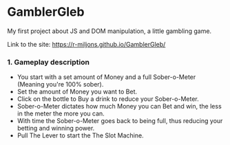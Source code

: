 # GamblerGleb
My first project about JS and DOM manipulation, a little gambling game.

Link to the site: https://r-miljons.github.io/GamblerGleb/

### 1. Gameplay description
 * You start with a set amount of Money and a full Sober-o-Meter (Meaning you're 100% sober).
 * Set the amount of Money you want to Bet.
 * Click on the bottle to Buy a drink to reduce your Sober-o-Meter. 
 * Sober-o-Meter dictates how much Money you can Bet and win, the less in the meter the more you can. 
 * With time the Sober-o-Meter goes back to being full, thus reducing your betting and winning power. 
 * Pull The Lever to start the The Slot Machine.
